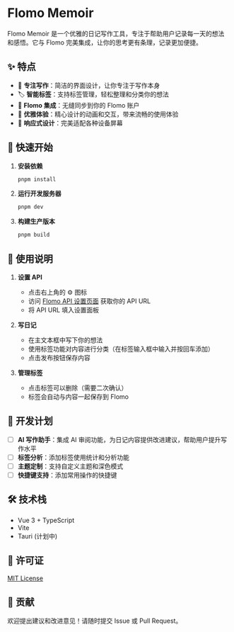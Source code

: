 # Flomo Memoir

Flomo Memoir 是一个优雅的日记写作工具，专注于帮助用户记录每一天的想法和感悟。它与 Flomo 完美集成，让你的思考更有条理，记录更加便捷。

## ✨ 特点

- 🎯 **专注写作**：简洁的界面设计，让你专注于写作本身
- 🏷️ **智能标签**：支持标签管理，轻松整理和分类你的想法
- 🔄 **Flomo 集成**：无缝同步到你的 Flomo 账户
- 🎨 **优雅体验**：精心设计的动画和交互，带来流畅的使用体验
- 📱 **响应式设计**：完美适配各种设备屏幕

## 🚀 快速开始

1. **安装依赖**
   ```bash
   pnpm install
   ```

2. **运行开发服务器**
   ```bash
   pnpm dev
   ```

3. **构建生产版本**
   ```bash
   pnpm build
   ```

## 📝 使用说明

1. **设置 API**
   - 点击右上角的 ⚙️ 图标
   - 访问 [Flomo API 设置页面](https://v.flomoapp.com/mine?source=incoming_webhook) 获取你的 API URL
   - 将 API URL 填入设置面板

2. **写日记**
   - 在主文本框中写下你的想法
   - 使用标签功能对内容进行分类（在标签输入框中输入并按回车添加）
   - 点击发布按钮保存内容

3. **管理标签**
   - 点击标签可以删除（需要二次确认）
   - 标签会自动与内容一起保存到 Flomo

## 🎯 开发计划

- [ ] **AI 写作助手**：集成 AI 审阅功能，为日记内容提供改进建议，帮助用户提升写作水平
- [ ] **标签分析**：添加标签使用统计和分析功能
- [ ] **主题定制**：支持自定义主题和深色模式
- [ ] **快捷键支持**：添加常用操作的快捷键

## 🛠️ 技术栈

- Vue 3 + TypeScript
- Vite
- Tauri (计划中)

## 📄 许可证

[MIT License](LICENSE)

## 🤝 贡献

欢迎提出建议和改进意见！请随时提交 Issue 或 Pull Request。
